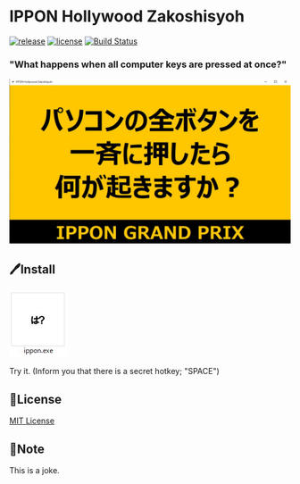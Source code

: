 # IPPON Hollywood Zakoshisyoh
[![release](https://img.shields.io/badge/release-v1.1-blue)](https://github.com/MxShun/ippon-zakoshi/releases)
[![license](https://img.shields.io/github/license/MxShun/ippon-zakoshi)](https://github.com/MxShun/ippon-zakoshi/blob/master/LICENSE)
[![Build Status](https://travis-ci.com/MxShun/ippon-zakoshi.svg?branch=master)](https://travis-ci.com/MxShun/ippon-zakoshi)


### "What happens when all computer keys are pressed at once?"
![theme](https://github.com/MxShun/ippon-zakoshi/blob/master/images/theme.jpg "Theme")


## 🖊Install
![program](https://github.com/MxShun/ippon-zakoshi/blob/master/images/program.jpg "Program")

Try it. (Inform you that there is a secret hotkey; "SPACE")


## 📝License
[MIT License](https://github.com/MxShun/pomodoro-it/blob/master/LICENSE)


## 📒Note
This is a joke.

